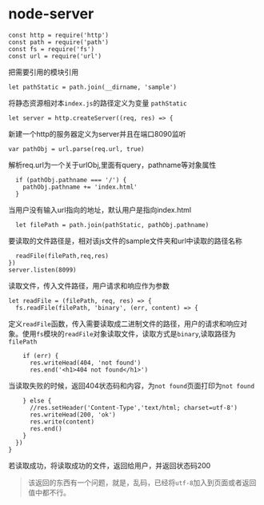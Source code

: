 # node-server
```
const http = require('http')
const path = require('path')
const fs = require('fs')
const url = require('url')
```
把需要引用的模块引用
```
let pathStatic = path.join(__dirname, 'sample')
```
将静态资源相对本`index.js`的路径定义为变量 `pathStatic`
```
let server = http.createServer((req, res) => {
```
新建一个http的服务器定义为server并且在端口8090监听
```
var pathObj = url.parse(req.url, true)
```
 解析req.url为一个关于urlObj,里面有query，pathname等对象属性
```
  if (pathObj.pathname === '/') {
    pathObj.pathname += 'index.html'
  }
```
当用户没有输入url指向的地址，默认用户是指向index.html
```
  let filePath = path.join(pathStatic, pathObj.pathname)
``` 
要读取的文件路径是，相对该js文件的sample文件夹和url中读取的路径名称
```
  readFile(filePath,req,res)
})
server.listen(8099)
```
读取文件，传入文件路径，用户请求和响应作为参数
```
let readFile = (filePath, req, res) => {
  fs.readFile(filePath, 'binary', (err, content) => {
```
定义`readFile`函数，传入需要读取成二进制文件的路径，用户的请求和响应对象。使用`fs`模块的`readFile`对象读取文件，读取方式是`binary`,读取路径为`filePath`    
```    
    if (err) {
      res.writeHead(404, 'not found')
      res.end('<h1>404 not found</h1>')
```
当读取失败的时候，返回404状态码和内容，为`not found`页面打印为`not found`
```
    } else {
      //res.setHeader('Content-Type','text/html; charset=utf-8')
      res.writeHead(200, 'ok')
      res.write(content)
      res.end()
    }
  })
}
```
若读取成功，将读取成功的文件，返回给用户，并返回状态码200
>该返回的东西有一个问题，就是，乱码，已经将`utf-8`加入到页面或者返回值中都不行。
